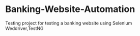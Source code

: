 # Banking-Website-Automation
Testing project for testing a banking website using Selenium Weddriver,TestNG
